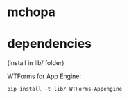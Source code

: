 # mchopa

# dependencies

(install in lib/ folder)

WTForms for App Engine:

`pip install -t lib/ WTForms-Appengine`
